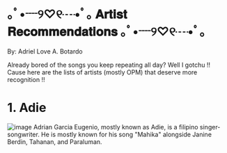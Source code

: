 # ｡ﾟ•┈୨♡୧┈•ﾟ｡ 𝐀𝐫𝐭𝐢𝐬𝐭 𝐑𝐞𝐜𝐨𝐦𝐦𝐞𝐧𝐝𝐚𝐭𝐢𝐨𝐧𝐬 ｡ﾟ•┈୨♡୧┈•ﾟ｡
By: Adriel Love A. Botardo

Already bored of the songs you keep repeating all day? Well I gotchu !! Cause here are the lists of artists (mostly OPM) that deserve more recognition !!

# 1. Adie
![image](https://github.com/idkeydri/idkeydri.github.io/assets/151606222/d537eb6c-318d-43eb-8cc0-2b091ece9c6c)
Adrian Garcia Eugenio, mostly known as Adie, is a filipino singer-songwriter. He is mostly known for his song "Mahika" alongside Janine Berdin, Tahanan, and Paraluman.
